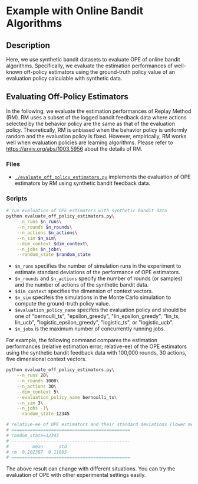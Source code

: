 # Example with Online Bandit Algorithms


## Description

Here, we use synthetic bandit datasets to evaluate OPE of online bandit algorithms.
Specifically, we evaluate the estimation performances of well-known off-policy estimators using the ground-truth policy value of an evaluation policy calculable with synthetic data.


## Evaluating Off-Policy Estimators

In the following, we evaluate the estimation performances of Replay Method (RM).
RM uses a subset of the logged bandit feedback data where actions selected by the behavior policy are the same as that of the evaluation policy.
Theoretically, RM is unbiased when the behavior policy is uniformly random and the evaluation policy is fixed.
However, empirically, RM works well when evaluation policies are learning algorithms.
Please refer to https://arxiv.org/abs/1003.5956 about the details of RM.


### Files
- [`./evaluate_off_policy_estimators.py`](./evaluate_off_policy_estimators.py) implements the evaluation of OPE estimators by RM using synthetic bandit feedback data.

### Scripts

```bash
# run evaluation of OPE estimators with synthetic bandit data
python evaluate_off_policy_estimators.py\
    --n_runs $n_runs\
    --n_rounds $n_rounds\
    --n_actions $n_actions\
    --n_sim $n_sim\
    --dim_context $dim_context\
    --n_jobs $n_jobs\
    --random_state $random_state
```
- `$n_runs` specifies the number of simulation runs in the experiment to estimate standard deviations of the performance of OPE estimators.
- `$n_rounds` and `$n_actions` specify the number of rounds (or samples) and the number of actions of the synthetic bandit data.
- `$dim_context` specifies the dimension of context vectors.
- `$n_sim` specifeis the simulations in the Monte Carlo simulation to compute the ground-truth policy value.
- `$evaluation_policy_name` specifeis the evaluation policy and should be one of "bernoulli_ts", "epsilon_greedy", "lin_epsilon_greedy", "lin_ts, lin_ucb", "logistic_epsilon_greedy", "logistic_ts", or "logistic_ucb".
- `$n_jobs` is the maximum number of concurrently running jobs.

For example, the following command compares the estimation performances (relative estimation error; relative-ee) of the OPE estimators using the synthetic bandit feedback data with 100,000 rounds, 30 actions, five dimensional context vectors.

```bash
python evaluate_off_policy_estimators.py\
    --n_runs 20\
    --n_rounds 1000\
    --n_actions 30\
    --dim_context 5\
    --evaluation_policy_name bernoulli_ts\
    --n_sim 3\
    --n_jobs -1\
    --random_state 12345

# relative-ee of OPE estimators and their standard deviations (lower means accurate).
# =============================================
# random_state=12345
# ---------------------------------------------
#         mean      std
# rm  0.202387  0.11685
# =============================================
```

The above result can change with different situations.
You can try the evaluation of OPE with other experimental settings easily.
